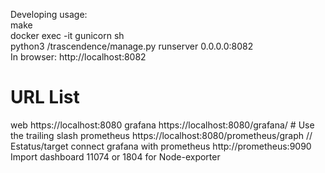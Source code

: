 Developing usage:
<br>
make
<br>
docker exec -it gunicorn sh
<br>
python3 /trascendence/manage.py runserver 0.0.0.0:8082
<br>
In browser: http://localhost:8082


# URL List

web         https://localhost:8080
grafana     https://localhost:8080/grafana/    # Use the trailing slash
prometheus  https://localhost:8080/prometheus/graph   // Estatus/target
connect grafana with prometheus http://prometheus:9090
Import dashboard 11074 or 1804 for Node-exporter


